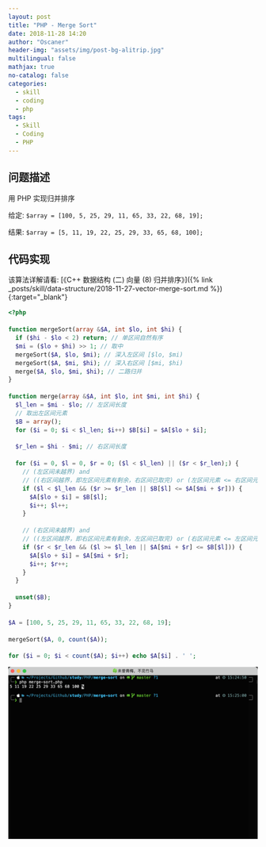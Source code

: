 ```yaml
---
layout: post
title: "PHP - Merge Sort"
date: 2018-11-28 14:20
author: "Oscaner"
header-img: "assets/img/post-bg-alitrip.jpg"
multilingual: false
mathjax: true
no-catalog: false
categories:
  - skill
  - coding
  - php
tags:
  - Skill
  - Coding
  - PHP
---
```


## 问题描述

用 PHP 实现归并排序

给定: `$array = [100, 5, 25, 29, 11, 65, 33, 22, 68, 19];`

结果: `$array = [5, 11, 19, 22, 25, 29, 33, 65, 68, 100];`

## 代码实现

该算法详解请看: [《C++ 数据结构 (二) 向量 (8) 归并排序》]({% link _posts/skill/data-structure/2018-11-27-vector-merge-sort.md %}){:target="_blank"}

```php
<?php

function mergeSort(array &$A, int $lo, int $hi) {
  if ($hi - $lo < 2) return; // 单区间自然有序
  $mi = ($lo + $hi) >> 1; // 取中
  mergeSort($A, $lo, $mi); // 深入左区间 [$lo, $mi)
  mergeSort($A, $mi, $hi); // 深入右区间 [$mi, $hi)
  merge($A, $lo, $mi, $hi); // 二路归并
}

function merge(array &$A, int $lo, int $mi, int $hi) {
  $l_len = $mi - $lo; // 左区间长度
  // 取出左区间元素
  $B = array();
  for ($i = 0; $i < $l_len; $i++) $B[$i] = $A[$lo + $i];

  $r_len = $hi - $mi; // 右区间长度

  for ($i = 0, $l = 0, $r = 0; ($l < $l_len) || ($r < $r_len);) {
    // (左区间未越界) and
    // ((右区间越界，即左区间元素有剩余，右区间已取完) or (左区间元素 <= 右区间元素, 此时右区间未越界))
    if ($l < $l_len && ($r >= $r_len || $B[$l] <= $A[$mi + $r])) {
      $A[$lo + $i] = $B[$l];
      $i++; $l++;
    }

    // (右区间未越界) and
    // ((左区间越界，即右区间元素有剩余，左区间已取完) or (右区间元素 <= 左区间元素, 此时左区间未越界))
    if ($r < $r_len && ($l >= $l_len || $A[$mi + $r] <= $B[$l])) {
      $A[$lo + $i] = $A[$mi + $r];
      $i++; $r++;
    }
  }

  unset($B);
}

$A = [100, 5, 25, 29, 11, 65, 33, 22, 68, 19];

mergeSort($A, 0, count($A));

for ($i = 0; $i < count($A); $i++) echo $A[$i] . ' ';
```

![1.png](/assets/img/in-post/skill/coding/post-php-merge-sort/1.png)
